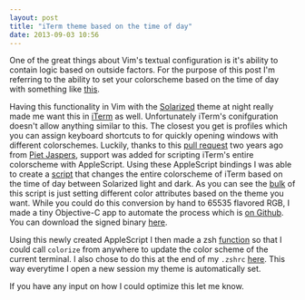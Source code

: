 ```yaml
---
layout: post
title: "iTerm theme based on the time of day"
date: 2013-09-03 10:56
---
```


One of the great things about Vim's textual configuration is it's
ability to contain logic based on outside factors. For the purpose of
this post I'm referring to the ability to set your colorscheme based on
the time of day with something like
[this](https://github.com/Keithbsmiley/dotfiles/blob/a34e432b59e26225ebdb05737b30729b7ea670d9/vimrc#L102-L108).

Having this functionality in Vim with the
[Solarized](http://ethanschoonover.com/solarized) theme at night really
made me want this in [iTerm](http://www.iterm2.com/#/section/home) as
well. Unfortunately iTerm's conifguration doesn't allow anything similar
to this. The closest you get is profiles which you can assign keyboard
shortcuts to for quickly opening windows with different colorschemes.
Luckily, thanks to this [pull
request](https://github.com/gnachman/iTerm2/pull/10) two years ago from
[Piet Jaspers](https://twitter.com/junkiesxl), support was added for
scripting iTerm's entire colorscheme with AppleScript. Using these
AppleScript bindings I was able to create a
[script](https://github.com/Keithbsmiley/dotfiles/blob/master/scripts/itermcolors.applescript)
that changes the entire colorscheme of iTerm based on the time of day
between Solarized light and dark. As you can see the
[bulk](https://github.com/Keithbsmiley/dotfiles/blob/master/scripts/itermcolors.applescript#L27-L49)
of this script is just setting different color attributes based on the
theme you want. While you could do this conversion by hand to 65535
flavored RGB, I made a
tiny Objective-C app to automate the process which is [on
Github](https://github.com/Keithbsmiley/ColorConvert). You can download
the signed binary
[here](https://github.com/Keithbsmiley/ColorConvert/releases/tag/1.0).

Using this newly created AppleScript I then made a zsh
[function](https://github.com/Keithbsmiley/dotfiles/blob/master/functions/colorize) so that I could call `colorize` from anywhere to update the color scheme of the current terminal.
I also chose to do this at the end of my `.zshrc` [here](https://github.com/Keithbsmiley/dotfiles/blob/763e6f3f2bbcd93775c70e0d9ed9878ac99896a3/zshrc#L51).
This way everytime I open a new session my theme is automatically set.

If you have any input on how I could optimize this let me know.
